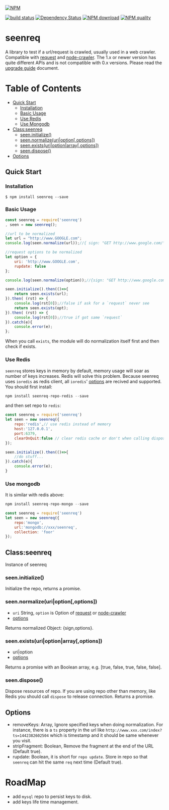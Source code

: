 [![NPM](https://nodei.co/npm/seenreq.png?downloads=true&downloadRank=true&stars=true)](https://nodei.co/npm/seenreq/)

[![build status](https://secure.travis-ci.org/mike442144/seenreq.png)](https://travis-ci.org/mike442144/seenreq)
[![Dependency Status](https://david-dm.org/mike442144/seenreq/status.svg)](https://david-dm.org/mike442144/seenreq)
[![NPM download][download-image]][download-url]
[![NPM quality][quality-image]][quality-url]

[quality-image]: http://npm.packagequality.com/shield/seenreq.svg?style=flat-square
[quality-url]: http://packagequality.com/#?package=seenreq
[download-image]: https://img.shields.io/npm/dm/seenreq.svg?style=flat-square
[download-url]: https://npmjs.org/package/seenreq

# seenreq
A library to test if a url/request is crawled, usually used in a web crawler. Compatible with [request](https://github.com/request/request) and [node-crawler](https://github.com/bda-research/node-crawler). The 1.x or newer version has quite different APIs and is not compatible with 0.x versions. Please read the [upgrade guide](./UPGRADE.md) document.

# Table of Contents

* [Quick Start](#quick-start)
  * [Installation](#installation)
  * [Basic Usage](#basic-usage)
  * [Use Redis](#use-redis)
  * [Use Mongodb](#use-mongodb)
* [Class:seenreq](#classseenreq)
  * [seen.initialize()](#seeninitialize)
  * [seen.normalize(uri|option[,options])](#seennormalizeurioptionoptions)
  * [seen.exists(uri|option|array[,options])](#seenexistsurioptionarrayoptions)
  * [seen.dispose()](#seen_dispose)
* [Options](#options)

## Quick Start

### Installation

    $ npm install seenreq --save

### Basic Usage

```javascript
const seenreq = require('seenreq')
, seen = new seenreq();

//url to be normalized
let url = "http://www.GOOGLE.com";
console.log(seen.normalize(url));//{ sign: "GET http://www.google.com/\r\n", options: {} }

//request options to be normalized
let option = {
    uri: 'http://www.GOOGLE.com',
    rupdate: false
};

console.log(seen.normalize(option));//{sign: "GET http://www.google.com/\r\n", options:{rupdate: false} }

seen.initialize().then(()=>{
    return seen.exists(url);
}).then( (rst) => {
    console.log(rst[0]);//false if ask for a `request` never see
    return seen.exists(opt);
}).then( (rst) => {
    console.log(rst[0]);//true if got same `request`
}).catch(e){
    console.error(e);
};
```
When you call `exists`, the module will do normalization itself first and then check if exists.

### Use Redis
`seenreq` stores keys in memory by default, memory usage will soar as number of keys increases. Redis will solve this problem. Because seenreq uses `ioredis` as redis client, all `ioredis`' [options](https://github.com/luin/ioredis/blob/master/API.md) are recived and supported. You should first install:

```javascript
npm install seenreq-repo-redis --save
```
and then set repo to `redis`:

```javascript
const seenreq = require('seenreq')
let seen = new seenreq({
    repo:'redis',// use redis instead of memory
    host:'127.0.0.1', 
    port:6379,
    clearOnQuit:false // clear redis cache or don't when calling dispose(), default true.
});

seen.initialize().then(()=>{
    //do stuff...
}).catch(e){
    console.error(e);
}
```

### Use mongodb
It is similar with redis above:

```javascript
npm install seenreq-repo-mongo --save
```

```javascript
const seenreq = require('seenreq')
let seen = new seenreq({
    repo:'mongo',
    url:'mongodb://xxx/seenreq',
    collection: 'foor'
});
```


## Class:seenreq

Instance of seenreq

### __seen.initialize()__
Initialize the repo, returns a promise.

### __seen.normalize(uri|option[,options])__
 * `uri` String, `option` is Option of [request](https://github.com/request/request) or [node-crawler](https://github.com/bda-research/node-crawler)
 * [options](#options)

Returns normalized Object: {sign,options}.

### __seen.exists(uri|option|array[,options])__
 * uri|option
 * [options](#options)

Returns a promise with an Boolean array, e.g. [true, false, true, false, false].

### __seen.dispose()__

Dispose resources of repo. If you are using repo other than memory, like Redis you should call `dispose` to release connection. Returns a promise.

## Options

 * removeKeys: Array, Ignore specified keys when doing normalization. For instance, there is a `ts` property in the url like `http://www.xxx.com/index?ts=1442382602504` which is timestamp and it should be same whenever you visit.
 * stripFragment: Boolean, Remove the fragment at the end of the URL (Default true).
 * rupdate: Boolean, it is short for `repo update`. Store in repo so that `seenreq` can hit the same `req` next time (Default true).

# RoadMap
 * add `mysql` repo to persist keys to disk.
 * add keys life time management.
